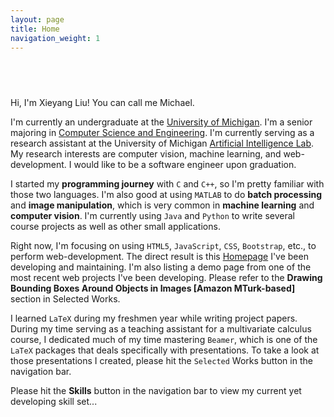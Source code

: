 ```yaml
---
layout: page
title: Home
navigation_weight: 1
---
```


## &nbsp;

Hi, I'm Xieyang Liu! You can call me Michael.

I'm currently an undergraduate at the [University of Michigan](https://www.umich.edu/). I'm a senior majoring in [Computer Science and Engineering](http://eecs.umich.edu/cse/). I'm currently serving as a research assistant at the University of Michigan [Artificial Intelligence Lab](https://www.eecs.umich.edu/ai/). My research interests are computer vision, machine learning, and web-development. I would like to be a software engineer upon graduation.

I started my **programming journey** with `C` and `C++`, so I'm pretty familiar with those two languages. I'm also good at using `MATLAB` to do **batch processing** and **image manipulation**, which is very common in **machine learning** and **computer vision**. I'm currently using `Java` and `Python` to write several course projects as well as other small applications.

Right now, I'm focusing on using `HTML5`, `JavaScript`, `CSS`, `Bootstrap`, etc., to perform web-development. The direct result is this [Homepage]() I've been developing and maintaining. I'm also listing a demo page from one of the most recent web projects I've been developing. Please refer to the **Drawing Bounding Boxes Around Objects in Images [Amazon MTurk-based]** section in Selected Works.

I learned `LaTeX` during my freshmen year while writing project papers. During my time serving as a teaching assistant for a multivariate calculus course, I dedicated much of my time mastering `Beamer`, which is one of the `LaTeX` packages that deals specifically with presentations. To take a look at those presentations I created, please hit the `Selected` Works button in the navigation bar.

Please hit the **Skills** button in the navigation bar to view my current yet developing skill set...
